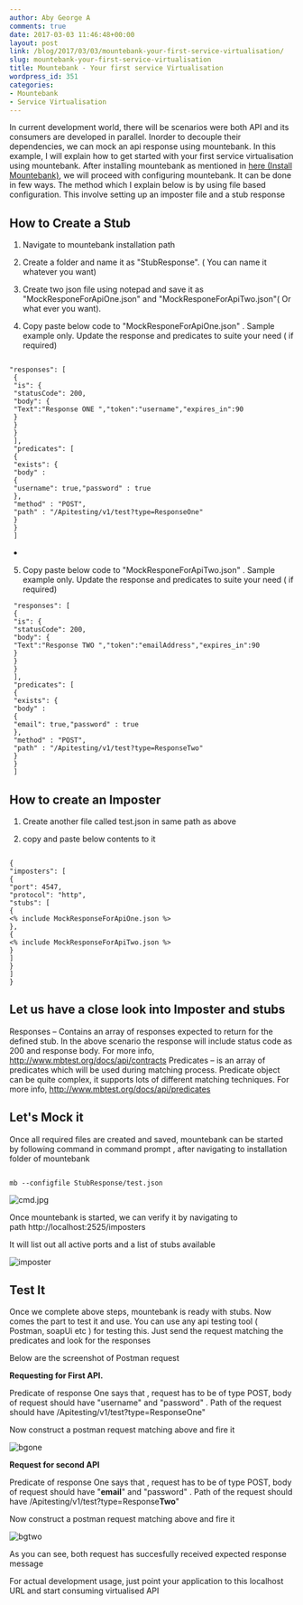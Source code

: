 ```yaml
---
author: Aby George A
comments: true
date: 2017-03-03 11:46:48+00:00
layout: post
link: /blog/2017/03/03/mountebank-your-first-service-virtualisation/
slug: mountebank-your-first-service-virtualisation
title: Mountebank - Your first service Virtualisation
wordpress_id: 351
categories:
- Mountebank
- Service Virtualisation
---
```


In current development world, there will be scenarios were both API and its consumers are developed in parallel. Inorder to decouple their dependencies, we can mock an api response using mountebank. In this example, I will explain how to get started with your first service virtualisation using mountebank. After installing mountebank as mentioned in [here (Install Mountebank)]({{site.root}}blog/2017/02/13/service-virtualisation-using-mountebank/), we will proceed with configuring mountebank. It can be done in few ways. The method which I explain below is by using file based configuration. This involve setting up an imposter file and a stub response


## How to Create a Stub





	
  1. Navigate to mountebank installation path

	
  2. Create a folder and name it as "StubResponse". ( You can name it whatever you want)

	
  3. Create two json file using notepad and save it as "MockResponeForApiOne.json" and "MockResponeForApiTwo.json"( Or what ever you want).

	
  4. Copy paste below code to "MockResponeForApiOne.json" . Sample example only. Update the response and predicates to suite your need ( if required)

``` plain MockResponseForApiOne.json

"responses": [
 {
 "is": {
 "statusCode": 200,
 "body": {
 "Text":"Response ONE ","token":"username","expires_in":90
 }
 }
 }
 ],
 "predicates": [
 {
 "exists": {
 "body" :
 {
 "username": true,"password" : true
 },
 "method" : "POST",
 "path" : "/Apitesting/v1/test?type=ResponseOne"
 }
 }
 ]
```

-

5. Copy paste below code to "MockResponeForApiTwo.json" . Sample example only. Update the response and predicates to suite your need ( if required)

``` plain MockResponseForApiTwo.json
 "responses": [
 {
 "is": {
 "statusCode": 200,
 "body": {
 "Text":"Response TWO ","token":"emailAddress","expires_in":90
 }
 }
 }
 ],
 "predicates": [
 {
 "exists": {
 "body" :
 {
 "email": true,"password" : true
 },
 "method" : "POST",
 "path" : "/Apitesting/v1/test?type=ResponseTwo"
 }
 }
 ]
```


## How to create an Imposter





	
  1. Create another file called test.json in same path as above

	
  2. copy and paste below contents to it


``` plain test.json

{
"imposters": [
{
"port": 4547,
"protocol": "http",
"stubs": [
{
<% include MockResponseForApiOne.json %>
},
{
<% include MockResponseForApiTwo.json %>
}
]
}
]
}

```


## Let us have a close look into Imposter and stubs


Responses – Contains an array of responses expected to return for the defined stub. In the above scenario the response will include status code as 200 and response body. For more info, http://www.mbtest.org/docs/api/contracts
Predicates – is an array of predicates which will be used during matching process. Predicate object can be quite complex, it supports lots of different matching techniques.
For more info, http://www.mbtest.org/docs/api/predicates


## Let's Mock it


Once all required files are created and saved, mountebank can be started by following command in command prompt , after navigating to installation folder of mountebank

``` 

mb --configfile StubResponse/test.json

```

![cmd.jpg]({{site.images_dir_oldwordpress}}/2017/03/cmd.jpg)



Once mountebank is started, we can verify it by navigating to path http://localhost:2525/imposters

It will list out all active ports and a list of stubs available

![imposter]({{site.images_dir_oldwordpress}}/2017/03/imposter.jpg)




## Test It


Once we complete above steps, mountebank is ready with stubs. Now comes the part to test it and use. You can use any api testing tool ( Postman, soapUi etc ) for testing this. Just send the request matching the predicates and look for the responses

Below are the screenshot of Postman request

**Requesting for First API.**

Predicate of response One says that , request has to be of type POST, body of request should have "username" and "password" . Path of the request should have /Apitesting/v1/test?type=ResponseOne"

Now construct a postman request matching above and fire it

![bgone]({{site.images_dir_oldwordpress}}/2017/03/bgone.jpg)





**Request for second API**

Predicate of response One says that , request has to be of type POST, body of request should have "**email**" and "password" . Path of the request should have /Apitesting/v1/test?type=Response**Two**"

Now construct a postman request matching above and fire it

![bgtwo]({{site.images_dir_oldwordpress}}/2017/03/bgtwo.jpg)



As you can see, both request has succesfully received expected response message

For actual development usage, just point your application to this localhost URL and start consuming virtualised API









